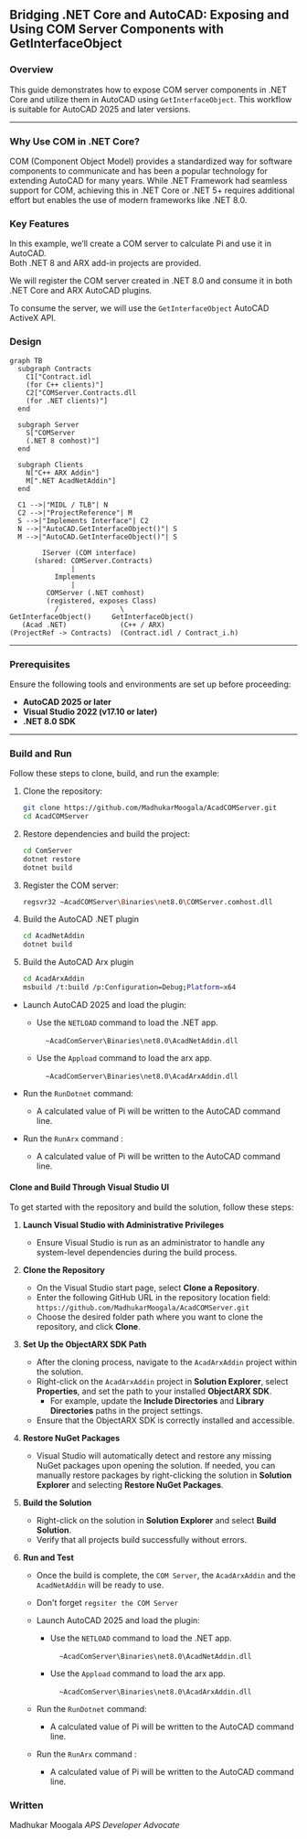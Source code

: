 ## Bridging .NET Core and AutoCAD: Exposing and Using COM Server Components with GetInterfaceObject

### Overview

This guide demonstrates how to expose COM server components in .NET Core and utilize them in AutoCAD using `GetInterfaceObject`. This workflow is suitable for AutoCAD 2025 and later versions.

---

### Why Use COM in .NET Core?

COM (Component Object Model) provides a standardized way for software components to communicate and has been a popular technology for extending AutoCAD for many years. While .NET Framework had seamless support for COM, achieving this in .NET Core or .NET 5+ requires additional effort but enables the use of modern frameworks like .NET 8.0.

### Key Features

In this example, we’ll create a COM server to calculate Pi and use it in AutoCAD.  
Both .NET 8 and ARX add-in projects are provided.

We will register the COM server created in .NET 8.0 and consume it in both .NET Core and ARX AutoCAD plugins.

To consume the server, we will use the `GetInterfaceObject` AutoCAD ActiveX API.

### Design



```mermaid
graph TB
  subgraph Contracts
    C1["Contract.idl
    (for C++ clients)"]
    C2["COMServer.Contracts.dll
    (for .NET clients)"]
  end

  subgraph Server
    S["COMServer
    (.NET 8 comhost)"]
  end

  subgraph Clients
    N["C++ ARX Addin"]
    M[".NET AcadNetAddin"]
  end

  C1 -->|"MIDL / TLB"| N
  C2 -->|"ProjectReference"| M
  S -->|"Implements Interface"| C2
  N -->|"AutoCAD.GetInterfaceObject()"| S
  M -->|"AutoCAD.GetInterfaceObject()"| S
```

```text
        IServer (COM interface)
      (shared: COMServer.Contracts)
               |
           Implements
               |
         COMServer (.NET comhost)
         (registered, exposes Class)
           /               \
GetInterfaceObject()     GetInterfaceObject()
   (Acad .NET)             (C++ / ARX)
(ProjectRef -> Contracts)  (Contract.idl / Contract_i.h)

```


---

### Prerequisites

Ensure the following tools and environments are set up before proceeding:

- **AutoCAD 2025 or later**
- **Visual Studio 2022 (v17.10 or later)**
- **.NET 8.0 SDK**

---

### Build and Run

Follow these steps to clone, build, and run the example:

1. Clone the repository:
   
   ```bash
   git clone https://github.com/MadhukarMoogala/AcadCOMServer.git
   cd AcadCOMServer
   ```

2. Restore dependencies and build the project:
   
   ```bash
   cd ComServer
   dotnet restore
   dotnet build
   ```

3. Register the COM server:
   
   ```bash
   regsvr32 ~AcadCOMServer\Binaries\net8.0\COMServer.comhost.dll
   ```

4. Build the AutoCAD .NET plugin
   
   ```bash
   cd AcadNetAddin
   dotnet build
   ```

5. Build the AutoCAD Arx plugin
   
   ```bash
   cd AcadArxAddin
   msbuild /t:build /p:Configuration=Debug;Platform=x64
   ```
- Launch AutoCAD 2025 and load the plugin:
  
  - Use the `NETLOAD` command to load the .NET app.
    
        `~AcadComServer\Binaries\net8.0\AcadNetAddin.dll`
  
  - Use the `Appload` command to load the arx app.
    
        `~AcadComServer\Binaries\net8.0\AcadArxAddin.dll`

- Run the `RunDotnet` command:
  
  - A calculated value of Pi will be written to the AutoCAD command line.

- Run the `RunArx` command :
  
  - A calculated value of Pi will be written to the AutoCAD command line.

#### Clone and Build Through Visual Studio UI

To get started with the repository and build the solution, follow these steps:

1. **Launch Visual Studio with Administrative Privileges**
   
   - Ensure Visual Studio is run as an administrator to handle any system-level dependencies during the build process.

2. **Clone the Repository**
   
   - On the Visual Studio start page, select **Clone a Repository**.
   - Enter the following GitHub URL in the repository location field:  
     `https://github.com/MadhukarMoogala/AcadCOMServer.git`
   - Choose the desired folder path where you want to clone the repository, and click **Clone**.

3. **Set Up the ObjectARX SDK Path**
   
   - After the cloning process, navigate to the `AcadArxAddin` project within the solution.
   - Right-click on the `AcadArxAddin` project in **Solution Explorer**, select **Properties**, and set the path to your installed **ObjectARX SDK**.
     - For example, update the **Include Directories** and **Library Directories** paths in the project settings.
   - Ensure that the ObjectARX SDK is correctly installed and accessible.

4. **Restore NuGet Packages**
   
   - Visual Studio will automatically detect and restore any missing NuGet packages upon opening the solution. If needed, you can manually restore packages by right-clicking the solution in **Solution Explorer** and selecting **Restore NuGet Packages**.

5. **Build the Solution**
   
   - Right-click on the solution in **Solution Explorer** and select **Build Solution**.
   - Verify that all projects build successfully without errors.

6. **Run and Test**
   
   - Once the build is complete, the `COM Server`, the `AcadArxAddin`  and the `AcadNetAddin` will be ready to use. 
   
   - Don't forget `regsiter the COM Server` 
   
   - Launch AutoCAD 2025 and load the plugin:
     
     - Use the `NETLOAD` command to load the .NET app.
       
           `~AcadComServer\Binaries\net8.0\AcadNetAddin.dll`
     
     - Use the `Appload` command to load the arx app.
       
           `~AcadComServer\Binaries\net8.0\AcadArxAddin.dll`
   
   - Run the `RunDotnet` command:
     
     - A calculated value of Pi will be written to the AutoCAD command line.
   
   - Run the `RunArx` command :
     
     - A calculated value of Pi will be written to the AutoCAD command line.

### Written

Madhukar Moogala *APS  Developer Advocate*
